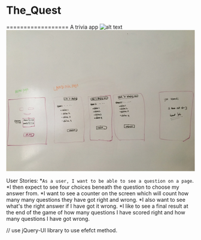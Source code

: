 # The_Quest
==================
A trivia app
![alt text](http://url/to/wireframe.jpg)
![wireframe](wireframe.jpg)


User Stories:
*`As a user, I want to be able to see a question on a page`.
*I then expect to see four choices beneath the question to choose my 
answer from.
*I want to see a counter on the screen which will count how many
many questions they have got right and wrong.
*I also want to see what's the right answer if I have got it wrong.
*I like to see a final result at the end of the game of how many
questions I have scored right and how many questions I have got wrong.


// use jQuery-UI library to use efefct method. 
